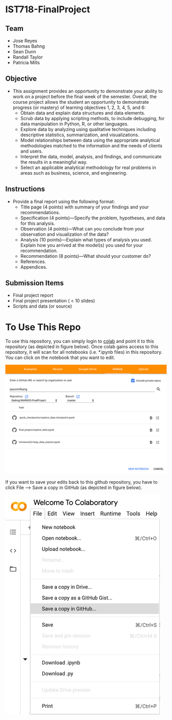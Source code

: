 # IST718-FinalProject

## Team
* Jose Reyes
* Thomas Bahng
* Sean Dunn
* Randall Taylor
* Patricia Mills

## Objective
* This assignment provides an opportunity to demonstrate your ability to work on a project before the final week of the semester. Overall, the course project allows the student an opportunity to demonstrate progress (or mastery) of learning objectives 1, 2, 3, 4, 5, and 6:
  * Obtain data and explain data structures and data elements.
  * Scrub data by applying scripting methods, to include debugging, for data manipulation in Python, R, or other languages.
  * Explore data by analyzing using qualitative techniques including descriptive statistics, summarization, and visualizations.
  * Model relationships between data using the appropriate analytical methodologies matched to the information and the needs of clients and users.
  * Interpret the data, model, analysis, and findings, and communicate the results in a meaningful way.
  * Select an applicable analytical methodology for real problems in areas such as business, science, and engineering.
## Instructions
* Provide a final report using the following format:
  * Title page (4 points) with summary of your findings and your recommendations.
  * Specification (4 points)—Specify the problem, hypotheses, and data for this analysis.
  * Observation (4 points)—What can you conclude from your observation and visualization of the data?
  * Analysis (10 points)—Explain what types of analysis you used. Explain how you arrived at the model(s) you used for your recommendation.
  * Recommendation (8 points)—What should your customer do?
  * References.
  * Appendices.

## Submission Items
* Final project report
* Final project presentation ( < 10 slides)
* Scripts and data (or source)

# To Use This Repo

To use this repository, you can simply login to
[colab](https://colab.research.google.com/) and point it to this repository (as
depicted in figure below). Once colab gains access to this repository, it will
scan for all notebooks (i.e. *.ipynb files) in this repository. You can click on
the notebook that you want to edit.

![Colab Login](/images/colab_login.png)

If you want to save your edits back to this github repository, you have to click
File --> Save a copy in GitHub (as depicted in figure below).

![Colab Save](/images/colab_save.png)